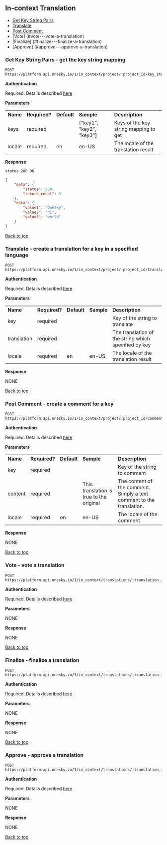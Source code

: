 ## In-context Translation
- [Get Key String Pairs](#get-key-string-pairs---get-the-key-string-mapping)
- [Translate](#translate---create-a-translation-for-a-key-in-a-specified-language)
- [Post Comment](#post-comment---create-a-comment-for-a-key)
- [Vote] (#vote---vote-a-translation)
- [Finalize] (#finalize---finalize-a-translation)
- [Approve] (#approve---approve-a-translation)


### Get Key String Pairs - get the key string mapping

    POST https://platform.api.onesky.io/1/in_context/project/:project_id/key_string_pairs

**Authentication**

Required. Details described [here](/README.md#authentication)

**Parameters**

<table>
    <tr>
        <td><strong>Name</strong></td>
        <td><strong>Required?</strong></td>
        <td><strong>Default</strong></td>
        <td><strong>Sample</strong></td>
        <td><strong>Description</strong></td>
    </tr>
    <tr>
        <td>keys</td>
        <td>required</td>
        <td></td>
        <td>["key1", "key2", "key3"]</td>
        <td>Keys of the key string mapping to get</td>
    </tr>
    <tr>
        <td>locale</td>
        <td>required</td>
        <td>en</td>
        <td>en-US</td>
        <td>The locale of the translation result</td>
    </tr>
</table>

**Response**

```
status 200 OK
```
``` json
{
    "meta": {
        "status": 200,
        "record_count": 3
    },
    "data": {
        "value1": "OneSky",
        "value2": "hi",
        "value3": "world"
    }
}
```

[Back to top](#in-context-translation)

### Translate - create a translation for a key in a specified language

    POST https://platform.api.onesky.io/1/in_context/project/:project_id/translate

**Authentication**

Required. Details described [here](/README.md#authentication)

**Parameters**

<table>
    <tr>
        <td><strong>Name</strong></td>
        <td><strong>Required?</strong></td>
        <td><strong>Default</strong></td>
        <td><strong>Sample</strong></td>
        <td><strong>Description</strong></td>
    </tr>
    <tr>
        <td>key</td>
        <td>required</td>
        <td></td>
        <td></td>
        <td>Key of the string to translate</td>
    </tr>
    <tr>
        <td>translation</td>
        <td>required</td>
        <td></td>
        <td></td>
        <td>The translation of the string which specified by key</td>
    </tr>
    <tr>
        <td>locale</td>
        <td>required</td>
        <td>en</td>
        <td>en-US</td>
        <td>The locale of the translation result</td>
    </tr>
</table>

**Response**

NONE

[Back to top](#in-context-translation)

### Post Comment - create a comment for a key

    POST https://platform.api.onesky.io/1/in_context/project/:project_id/comment

**Authentication**

Required. Details described [here](/README.md#authentication)

**Parameters**

<table>
    <tr>
        <td><strong>Name</strong></td>
        <td><strong>Required?</strong></td>
        <td><strong>Default</strong></td>
        <td><strong>Sample</strong></td>
        <td><strong>Description</strong></td>
    </tr>
    <tr>
        <td>key</td>
        <td>required</td>
        <td></td>
        <td></td>
        <td>Key of the string to comment</td>
    </tr>
    <tr>
        <td>content</td>
        <td>required</td>
        <td></td>
        <td>This translation is true to the original</td>
        <td>The content of the comment. Simply a text comment to the translation.</td>
    </tr>
    <tr>
        <td>locale</td>
        <td>required</td>
        <td>en</td>
        <td>en-US</td>
        <td>The locale of the comment</td>
    </tr>
</table>

**Response**

NONE

[Back to top](#in-context-translation)

### Vote - vote a translation

    POST https://platform.api.onesky.io/1/in_context/translations/:translation_id/vote

**Authentication**

Required. Details described [here](/README.md#authentication)

**Parameters**

NONE

**Response**

NONE

[Back to top](#in-context-translation)

### Finalize - finalize a translation

    POST https://platform.api.onesky.io/1/in_context/translations/:translation_id/finalize

**Authentication**

Required. Details described [here](/README.md#authentication)

**Parameters**

NONE

**Response**

NONE

[Back to top](#in-context-translation)

### Approve - approve a translation

    POST https://platform.api.onesky.io/1/in_context/translations/:translation_id/approve

**Authentication**

Required. Details described [here](/README.md#authentication)

**Parameters**

NONE

**Response**

NONE

[Back to top](#in-context-translation)
